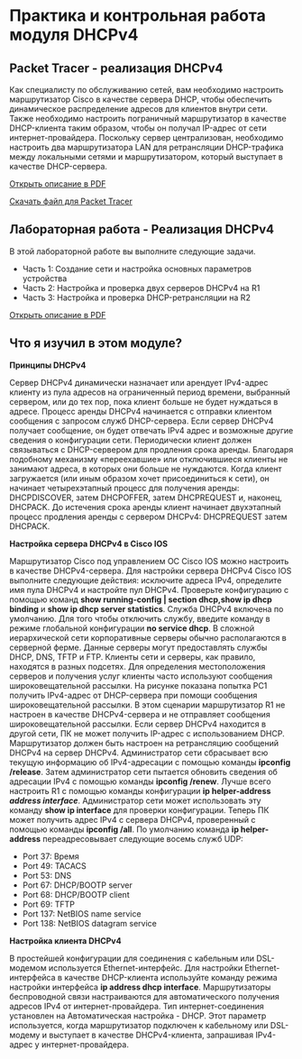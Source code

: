 # Практика и контрольная работа модуля DHCPv4

<!-- 7.4.1 -->
## Packet Tracer - реализация DHCPv4
Как специалисту по обслуживанию сетей, вам необходимо настроить маршрутизатор Cisco в качестве сервера DHCP, чтобы обеспечить динамическое распределение адресов для клиентов внутри сети. Также необходимо настроить пограничный маршрутизатор в качестве DHCP-клиента таким образом, чтобы он получал IP-адрес от сети интернет-провайдера. Поскольку сервер централизован, необходимо настроить два маршрутизатора LAN для ретрансляции DHCP-трафика между локальными сетями и маршрутизатором, который выступает в качестве DHCP-сервера.

[Открыть описание в PDF](./assets/7.4.1-packet-tracer---implement-dhcpv4_ru-RU.pdf)

[Скачать файл для Packet Tracer](./assets/7.4.1-packet-tracer---implement-dhcpv4_ru-RU.pka)

<!-- 7.4.2 -->
## Лабораторная работа - Реализация DHCPv4
В этой лабораторной работе вы выполните следующие задачи.

- Часть 1: Создание сети и настройка основных параметров устройства
- Часть 2: Настройка и проверка двух серверов DHCPv4 на R1
- Часть 3: Настройка и проверка DHCP-ретрансляции на R2

[Открыть описание в PDF](./assets/7.4.2-lab---implement-dhcpv4_ru-RU.pdf)

<!-- 7.4.3 -->
## Что я изучил в этом модуле?
**Принципы DHCPv4**

Сервер DHCPv4 динамически назначает или арендует IPv4-адрес клиенту из пула адресов на ограниченный период времени, выбранный сервером, или до тех пор, пока клиент больше не будет нуждаться в адресе. Процесс аренды DHCPv4 начинается с отправки клиентом сообщения с запросом служб DHCP-сервера. Если сервер DHCPv4 получает сообщение, он будет отвечать IPv4 адрес и возможные другие сведения о конфигурации сети. Периодически клиент должен связываться с DHCP-сервером для продления срока аренды. Благодаря подобному механизму «переехавшие» или отключившиеся клиенты не занимают адреса, в которых они больше не нуждаются. Когда клиент загружается (или иным образом хочет присоединиться к сети), он начинает четырехэтапный процесс для получения аренды: DHCPDISCOVER, затем DHCPOFFER, затем DHCPREQUEST и, наконец, DHCPACK. До истечения срока аренды клиент начинает двухэтапный процесс продления аренды с сервером DHCPv4: DHCPREQUEST затем DHCPACK.

**Настройка сервера DHCPv4 в Cisco IOS**

Маршрутизатор Cisco под управлением ОС Cisco IOS можно настроить в качестве DHCPv4-сервера. Для настройки сервера DHCPv4 Cisco IOS выполните следующие действия: исключите адреса IPv4, определите имя пула DHCPv4 и настройте пул DHCPv4. Проверьте конфигурацию с помощью команд **show running-config | section dhcp,show ip dhcp binding** и **show ip dhcp server statistics**. Служба DHCPv4 включена по умолчанию. Для того чтобы отключить службу, введите команду в режиме глобальной конфигурации **no service dhcp**. В сложной иерархической сети корпоративные серверы обычно располагаются в серверной ферме. Данные серверы могут предоставлять службы DHCP, DNS, TFTP и FTP. Клиенты сети и серверы, как правило, находятся в разных подсетях. Для определения местоположения серверов и получения услуг клиенты часто используют сообщения широковещательной рассылки. На рисунке показана попытка PC1 получить IPv4-адрес от DHCP-сервера при помощи сообщения широковещательной рассылки. В этом сценарии маршрутизатор R1 не настроен в качестве DHCPv4-сервера и не отправляет сообщения широковещательной рассылки. Если сервер DHCPv4 находится в другой сети, ПК не может получить IP-адрес с использованием DHCP. Маршрутизатор должен быть настроен на ретрансляцию сообщений DHCPv4 на сервер DHCPv4. Администратор сети сбрасывает всю текущую информацию об IPv4-адресации с помощью команды **ipconfig /release**. Затем администратор сети пытается обновить сведения об адресации IPv4 с помощью команды **ipconfig /renew**. Лучше всего настроить R1 с помощью команды конфигурации **ip helper-address *address interface***. Администратор сети может использовать эту команду **show ip interface** для проверки конфигурации. Теперь ПК может получить адрес IPv4 с сервера DHCPv4, проверенный с помощью команды **ipconfig /all**. По умолчанию команда **ip helper-address** переадресовывает следующие восемь служб UDP:

- Port 37: Время
- Port 49: TACACS
- Port 53: DNS
- Port 67: DHCP/BOOTP server
- Port 68: DHCP/BOOTP client
- Port 69: TFTP
- Port 137: NetBIOS name service
- Port 138: NetBIOS datagram service

**Настройка клиента DHCPv4**

В простейшей конфигурации для соединения с кабельным или DSL-модемом используется Ethernet-интерфейс. Для настройки Ethernet-интерфейса в качестве DHCP-клиента используйте команду режима настройки интерфейса **ip address dhcp interface**. Маршрутизаторы беспроводной связи настраиваются для автоматического получения адресов IPv4 от интернет-провайдера. Тип интернет-соединения установлен на Автоматическая настройка - DHCP. Этот параметр используется, когда маршрутизатор подключен к кабельному или DSL-модему и выступает в качестве DHCPv4-клиента, запрашивая IPv4-адрес у интернет-провайдера.


<!-- 7.4.4 Контрольная по модулю - DHCPv4 -->
